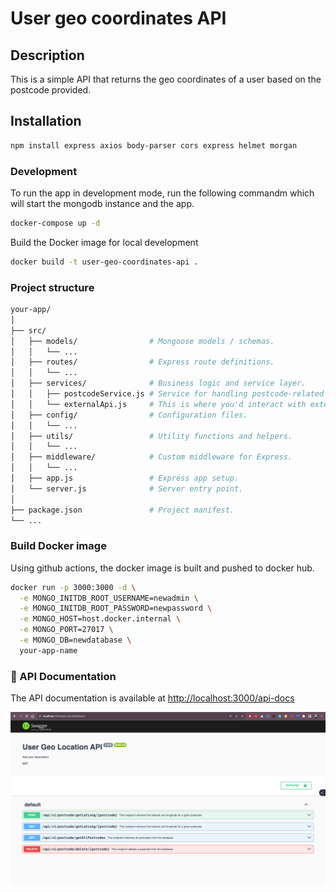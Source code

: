 # User geo coordinates API

## Description

This is a simple API that returns the geo coordinates of a user based on the postcode provided.

## Installation

```bash
npm install express axios body-parser cors express helmet morgan
```

### Development

To run the app in development mode, run the following commandm which will start the mongodb instance and the app.

```bash
docker-compose up -d
```
Build the Docker image for local development
    
```bash
docker build -t user-geo-coordinates-api .
```

### Project structure

```bash
your-app/
│
├── src/
│   ├── models/                # Mongoose models / schemas.
│   │   └── ...
│   ├── routes/                # Express route definitions.
│   │   └── ...
│   ├── services/              # Business logic and service layer.
│   │   ├── postcodeService.js # Service for handling postcode-related operations.
│   │   └── externalApi.js     # This is where you'd interact with external APIs.
│   ├── config/                # Configuration files.
│   │   └── ...
│   ├── utils/                 # Utility functions and helpers.
│   │   └── ...
│   ├── middleware/            # Custom middleware for Express.
│   │   └── ...
│   ├── app.js                 # Express app setup.
│   └── server.js              # Server entry point.
│
├── package.json               # Project manifest.
└── ...
```
### Build Docker image

Using github actions, the docker image is built and pushed to docker hub.

```bash
docker run -p 3000:3000 -d \
  -e MONGO_INITDB_ROOT_USERNAME=newadmin \
  -e MONGO_INITDB_ROOT_PASSWORD=newpassword \
  -e MONGO_HOST=host.docker.internal \
  -e MONGO_PORT=27017 \
  -e MONGO_DB=newdatabase \
  your-app-name
```

### 🎨 API Documentation 

The API documentation is available at [http://localhost:3000/api-docs](http://localhost:3000/api-docs)

![API Documentation](docs/img_1.png)
